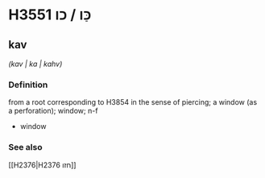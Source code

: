 # H3551 כַּו / כו

## kav

_(kav | ka | kahv)_

### Definition

from a root corresponding to H3854 in the sense of piercing; a window (as a perforation); window; n-f

- window

### See also

[[H2376|H2376 חזו]]
